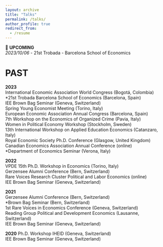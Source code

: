 ```yaml
---
layout: archive
title: "Talks"
permalink: /talks/
author_profile: true
redirect_from:
  - /resume
---
```


🔴 **UPCOMING** <br />
*2023/10/06* - 21st Trobada - Barcelona School of Economics

# PAST
**2023** <br />
International Economic Association World Congress (Bogotá, Colombia) <br />
*21st Trobada Barcelona School of Economics (Barcelona, Spain) <br />
IEE Brown Bag Seminar (Geneva, Switzerland) <br />
Spring Young Economist Meeting (Torino, Italy) <br />
European Economic Association Annual Congress (Barcelona, Spain) <br />
7th Workshop on the Economics of Organized Crime (Pavia, Italy) <br />
Women in Political Economy Workshop (Stockholm, Sweden) <br /> 
13th International Workshop on Applied Education Economics (Catanzaro, Italy) <br />
Royal Economic Society Ph.D. Conference (Glasgow, United Kingdom) <br />
Canadian Economics Association Annual Conference (online) <br /> 
*Department of Economics Seminar (Verona, Italy)

**2022** <br />
VPDE 15th Ph.D. Workshop in Economics (Torino, Italy) <br />
Gerzensee Alumni Conference (Bern, Switzerland) <br />
Rare Voices Research Cluster Political and Labor Economics (online) <br />
IEE Brown Bag Seminar (Geneva, Switzerland) <br />

**2021** <br />
Gerzensee Alumni Conference (Bern, Switzerland) <br />
*Brown Bag Seminar (Bern, Switzerland) <br />
1st Rare Voices in Economics Conference (Geneva, Switzerland) <br />
Reading Group Political and Development Economics (Lausanne, Switzerland) <br />
IEE Brown Bag Seminar (Geneva, Switzerland) <br />

**2020** Ph.D. Workshop IHEID (Geneva, Switzerland) <br />
IEE Brown Bag Seminar (Geneva, Switzerland)

